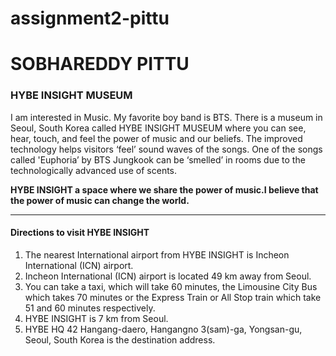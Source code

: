 # assignment2-pittu

# SOBHAREDDY PITTU

### HYBE INSIGHT MUSEUM

I am interested in Music. My favorite boy band is BTS. There is a museum in Seoul, South Korea called HYBE INSIGHT MUSEUM where you can see, hear, touch, and feel the power of music and our beliefs. The improved technology helps visitors ‘feel’ sound waves of the songs. One of the songs called 'Euphoria’ by BTS Jungkook can be ‘smelled’ in rooms due to the technologically advanced use of scents.

**HYBE INSIGHT a space where we share the power of music.I believe that the power of music can change the world.**


---


#### Directions to visit HYBE INSIGHT

1. The nearest International airport from HYBE INSIGHT is Incheon International (ICN) airport.
2. Incheon International (ICN) airport is located 49 km away from Seoul. 
3. You can  take a taxi, which will take 60 minutes, the Limousine City Bus which takes 70 minutes or the Express Train or All Stop train which take 51 and 60 minutes respectively.
4. HYBE INSIGHT is 7 km from Seoul.
5. HYBE HQ 42 Hangang-daero, Hangangno 3(sam)-ga, Yongsan-gu, Seoul, South Korea is the destination address.
